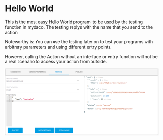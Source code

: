 # Hello World

This is the most easy Hello World program, to be used by the testing function in mydaco. 
The testing replys with the name that you send to the action.

Noteworthy is: You can use the testing later on to test your programs with arbitrary parameters and using different entry points.

However, calling the Action without an interface or entry function will not be a real scenario to access your action from outside. 

![](images/testing.png?raw=true)
